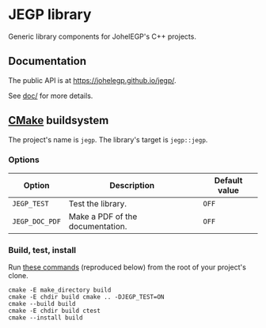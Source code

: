 # JEGP library

Generic library components for JohelEGP's C++ projects.

## Documentation

The public API is at https://johelegp.github.io/jegp/.

See [doc/](doc/) for more details.

## [CMake][] buildsystem

[CMake]: https://cmake.org/

The project's name is `jegp`.
The library's target is `jegp::jegp`.

### Options

| Option         | Description                      | Default value |
| -------------- | -------------------------------- | ------------- |
| `JEGP_TEST`    | Test the library.                | `OFF`         |
| `JEGP_DOC_PDF` | Make a PDF of the documentation. | `OFF`         |

### Build, test, install

Run [these commands](
https://gist.github.com/johelegp/65cbb2ffdb815c8ebce22ae847ab76b1
"How to portably build, test and install modern CMake projects")
(reproduced below)
from the root of your project's clone.

```
cmake -E make_directory build
cmake -E chdir build cmake .. -DJEGP_TEST=ON
cmake --build build
cmake -E chdir build ctest
cmake --install build
```
